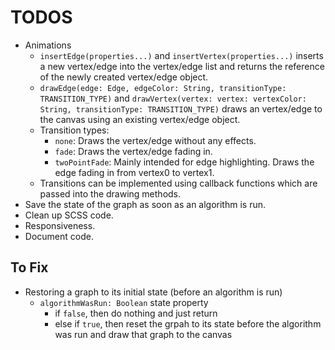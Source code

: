 # TODOS
- Animations
    - `insertEdge(properties...)` and `insertVertex(properties...)` inserts a new vertex/edge
    into the vertex/edge list and returns the reference of the newly created vertex/edge object.
    - `drawEdge(edge: Edge, edgeColor: String, transitionType: TRANSITION_TYPE)` and 
    `drawVertex(vertex: vertex: vertexColor: String, transitionType: TRANSITION_TYPE)` 
    draws an vertex/edge to the canvas using an existing vertex/edge object.
    - Transition types:
        - `none`: Draws the vertex/edge without any effects.
        - `fade`: Draws the vertex/edge fading in.
        - `twoPointFade`: Mainly intended for edge highlighting. Draws the edge fading in from vertex0 to vertex1.
    - Transitions can be implemented using callback functions which are passed into the drawing methods.
- Save the state of the graph as soon as an algorithm is run.
- Clean up SCSS code.
- Responsiveness.
- Document code.

## To Fix
- Restoring a graph to its initial state (before an algorithm is run)
    - `algorithmWasRun: Boolean` state property
        - if `false`, then do nothing and just return
        - else if `true`, then reset the grpah to its state before the algorithm was run
        and draw that graph to the canvas
